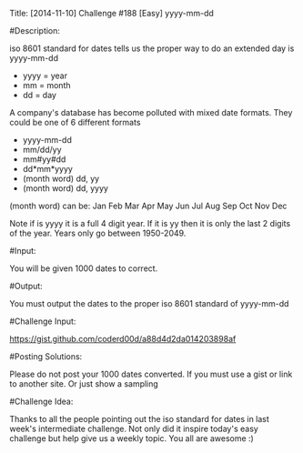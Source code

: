 Title: [2014-11-10] Challenge #188 [Easy] yyyy-mm-dd

#Description:

iso 8601 standard for dates tells us the proper way to do an extended day is yyyy-mm-dd

* yyyy = year
* mm = month
* dd = day

A company's database has become polluted with mixed date formats. They could be one of 6 different formats

* yyyy-mm-dd
* mm/dd/yy
* mm#yy#dd
* dd\*mm\*yyyy
* (month word) dd, yy
* (month word) dd, yyyy

(month word) can be: Jan Feb Mar Apr May Jun Jul Aug Sep Oct Nov Dec

Note if is yyyy it is a full 4 digit year. If it is yy then it is only the last 2 digits of the year. Years only go between 1950-2049.

#Input:

You will be given 1000 dates to correct.

#Output:

You must output the dates to the proper iso 8601 standard of yyyy-mm-dd

#Challenge Input:

https://gist.github.com/coderd00d/a88d4d2da014203898af

#Posting Solutions:

Please do not post your 1000 dates converted. If you must use a gist or link to another site. Or just show a sampling 

#Challenge Idea:

Thanks to all the people pointing out the iso standard  for dates in last week's intermediate challenge. Not only did it inspire today's easy challenge but help give us a weekly topic. You all are awesome :)
